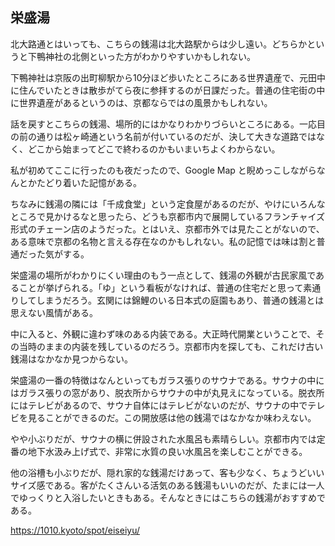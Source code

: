 ## 栄盛湯

北大路通とはいっても、こちらの銭湯は北大路駅からは少し遠い。どちらかというと下鴨神社の北側といった方がわかりやすいかもしれない。

下鴨神社は京阪の出町柳駅から10分ほど歩いたところにある世界遺産で、元田中に住んでいたときは散歩がてら夜に参拝するのが日課だった。普通の住宅街の中に世界遺産があるというのは、京都ならではの風景かもしれない。

話を戻すとこちらの銭湯、場所的にはかなりわかりづらいところにある。一応目の前の通りは松ヶ崎通という名前が付いているのだが、決して大きな道路ではなく、どこから始まってどこで終わるのかもいまいちよくわからない。

私が初めてここに行ったのも夜だったので、Google Map と睨めっこしながらなんとかたどり着いた記憶がある。

ちなみに銭湯の隣には「千成食堂」という定食屋があるのだが、やけにいろんなところで見かけるなと思ったら、どうも京都市内で展開しているフランチャイズ形式のチェーン店のようだった。とはいえ、京都市外では見たことがないので、ある意味で京都の名物と言える存在なのかもしれない。私の記憶では味は割と普通だった気がする。

栄盛湯の場所がわかりにくい理由のもう一点として、銭湯の外観が古民家風であることが挙げられる。「ゆ」という看板がなければ、普通の住宅だと思って素通りしてしまうだろう。玄関には錦鯉のいる日本式の庭園もあり、普通の銭湯とは思えない風情がある。

中に入ると、外観に違わず味のある内装である。大正時代開業ということで、その当時のままの内装を残しているのだろう。京都市内を探しても、これだけ古い銭湯はなかなか見つからない。

栄盛湯の一番の特徴はなんといってもガラス張りのサウナである。サウナの中にはガラス張りの窓があり、脱衣所からサウナの中が丸見えになっている。脱衣所にはテレビがあるので、サウナ自体にはテレビがないのだが、サウナの中でテレビを見ることができるのだ。この開放感は他の銭湯ではなかなか味わえない。

やや小ぶりだが、サウナの横に併設された水風呂も素晴らしい。京都市内では定番の地下水汲み上げ式で、非常に水質の良い水風呂を楽しむことができる。

他の浴槽も小ぶりだが、隠れ家的な銭湯だけあって、客も少なく、ちょうどいいサイズ感である。客がたくさんいる活気のある銭湯もいいのだが、たまには一人でゆっくりと入浴したいときもある。そんなときにはこちらの銭湯がおすすめである。

https://1010.kyoto/spot/eiseiyu/